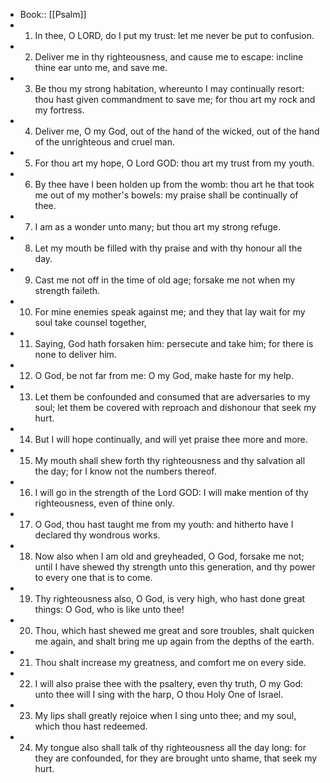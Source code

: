 - Book:: [[Psalm]]
- 1. In thee, O LORD, do I put my trust: let me never be put to confusion.
- 2. Deliver me in thy righteousness, and cause me to escape: incline thine ear unto me, and save me.
- 3. Be thou my strong habitation, whereunto I may continually resort: thou hast given commandment to save me; for thou art my rock and my fortress.
- 4. Deliver me, O my God, out of the hand of the wicked, out of the hand of the unrighteous and cruel man.
- 5. For thou art my hope, O Lord GOD: thou art my trust from my youth.
- 6. By thee have I been holden up from the womb: thou art he that took me out of my mother's bowels: my praise shall be continually of thee.
- 7. I am as a wonder unto many; but thou art my strong refuge.
- 8. Let my mouth be filled with thy praise and with thy honour all the day.
- 9. Cast me not off in the time of old age; forsake me not when my strength faileth.
- 10. For mine enemies speak against me; and they that lay wait for my soul take counsel together,
- 11. Saying, God hath forsaken him: persecute and take him; for there is none to deliver him.
- 12. O God, be not far from me: O my God, make haste for my help.
- 13. Let them be confounded and consumed that are adversaries to my soul; let them be covered with reproach and dishonour that seek my hurt.
- 14. But I will hope continually, and will yet praise thee more and more.
- 15. My mouth shall shew forth thy righteousness and thy salvation all the day; for I know not the numbers thereof.
- 16. I will go in the strength of the Lord GOD: I will make mention of thy righteousness, even of thine only.
- 17. O God, thou hast taught me from my youth: and hitherto have I declared thy wondrous works.
- 18. Now also when I am old and greyheaded, O God, forsake me not; until I have shewed thy strength unto this generation, and thy power to every one that is to come.
- 19. Thy righteousness also, O God, is very high, who hast done great things: O God, who is like unto thee!
- 20. Thou, which hast shewed me great and sore troubles, shalt quicken me again, and shalt bring me up again from the depths of the earth.
- 21. Thou shalt increase my greatness, and comfort me on every side.
- 22. I will also praise thee with the psaltery, even thy truth, O my God: unto thee will I sing with the harp, O thou Holy One of Israel.
- 23. My lips shall greatly rejoice when I sing unto thee; and my soul, which thou hast redeemed.
- 24. My tongue also shall talk of thy righteousness all the day long: for they are confounded, for they are brought unto shame, that seek my hurt.
